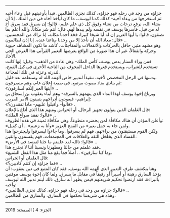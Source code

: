 ------------------------------------------------------------------------

جزاؤه من وجد في رحله فهو جزاؤه، كذلك نجزي الظالمين. فبدأ بأوعيتهم قبل
وعاء أخيه ثم استخرجها من وعاء أخيه- كذلك كدنا ليوسف، ما كان ليأخذ أخاه
في دين الملك، إلا أن يشاء الله، نرفع درجات من نشاء وفوق كل ذي علم عليم-
قالوا: إن يسرق فقد سرق أخ له من قبل. فأسرها يوسف في نفسه ولم يبدها لهم.
قال: أنتم شر مكاناً. والله أعلم بما تصفون. قالوا: يا أيها العزيز إن له
أبا شيخا كبيرا، فخذ أحدنا مكانه، إنا نراك من المحسنين. قال: معاذ الله أن
نأخذ إلا من وجدنا متاعنا عنده. إنا إذن لظالمون» ..  
وهو مشهد مثير، حافل بالحركات والانفعالات والمفاجئات، كأشد ما تكون
المشاهد حيوية وحركة وانفعالاً، غير أن هذا صورة من الواقع يعرضها التعبير
القرآني هذا العرض الحي الأخاذ.  
فمن وراء الستار يدس يوسف كأس الملك- وهي عادة من الذهب- وقيل: إنها كانت
تستخدم للشراب، ويستخدم قعرها الداخل المجوف من الناحية الأخرى في كيل
القمح، لندرته وعزته في تلك المجاعة.  
يدسها في الرحل المخصص لأخيه، تنفيذاً لتدبير خاص ألهمه الله له وسنعلمه بعد
قليل.  
ثم ينادي مناد بصوت مرتفع، في صيغة إعلان عام، وهم منصرفون:  
«أيتها العير إنكم لسارقون» ..  
ويرتاع إخوة يوسف لهذا النداء الذي يتهمهم بالسرقة- وهم أبناء يعقوب بن
إسحاق بن إبراهيم- فيعودون أدراجهم يتبينون الأمر المريب:  
«قالوا- وأقبلوا عليهم- ماذا تفقدون؟» .  
قال الغلمان الذين يتولون تجهيز الرحال، أو الحراس ومنهم هذا الذي أذاع
بالإعلان:  
«قالوا: نفقد صواع الملك» ..  
وأعلن المؤذن أن هناك مكافأة لمن يحضره متطوعاً. وهي مكأفاة ثمينة في هذه
الظروف:  
«ولمن جاء به حمل بعير» من القمح العزيز «وأنا به زعيم» .. أي كفيل.  
ولكن القوم مستيقنون من براءتهم، فهم لم يسرقوا، وما جاءوا ليسرقوا
وليجترحوا هذا الفساد الذي يخلخل الثقة والعلاقات في المجتمعات، فهم يقسمون
واثقين:  
«قالوا: تالله لقد علمتم ما جئنا لنفسد في الأرض» ..  
فقد علمتم من حالنا ومظهرنا ونسبنا أننا لا نجترح هذا..  
«وما كنا سارقين» .. أصلاً فما يقع منا مثل هذا الفعل الشنيع.  
قال الغلمان أو الحراس:  
«فما جزاؤه إن كنتم كاذبين؟» ..  
وهنا ينكشف طرف التدبير الذي ألهمه الله يوسف. فقد كان المتبع في دين
يعقوب: أن يؤخذ السارق رهينة أو أسيراً أو رقيقاً في مقابل ما يسرق. ولما كان
إخوة يوسف موقنين بالبراءة، فقد ارتضوا تحكيم شريعتهم فيمن يظهر أنه سارق.
ذلك ليتم تدبير الله ليوسف وأخيه:  
«قالوا: جزاؤه من وجد في رحله فهو جزاؤه. كذلك نجزي الظالمين» ..  
وهذه هي شريعتنا نحكمها في السارق. والسارق من الظالمين.

------------------------------------------------------------------------

الجزء: 4 ¦ الصفحة: 2019
